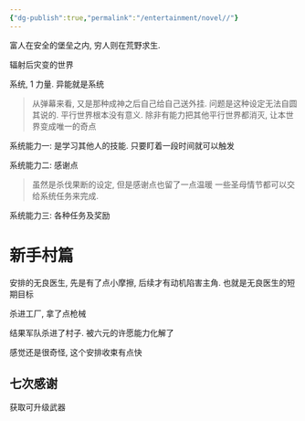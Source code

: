 ```yaml
---
{"dg-publish":true,"permalink":"/entertainment/novel//"}
---
```



富人在安全的堡垒之内, 穷人则在荒野求生.

辐射后灾变的世界

系统, 1 力量. 异能就是系统

> 从弹幕来看, 又是那种成神之后自己给自己送外挂. 问题是这种设定无法自圆其说的. 平行世界根本没有意义. 除非有能力把其他平行世界都消灭, 让本世界变成唯一的奇点

系统能力一: 是学习其他人的技能. 只要盯着一段时间就可以触发

系统能力二: 感谢点

> 虽然是杀伐果断的设定, 但是感谢点也留了一点温暖
> 一些圣母情节都可以交给系统任务来完成.

系统能力三: 各种任务及奖励

# 新手村篇

安排的无良医生, 先是有了点小摩擦, 后续才有动机陷害主角. 也就是无良医生的短期目标

杀进工厂, 拿了点枪械

结果军队杀进了村子. 被六元的许愿能力化解了

感觉还是很奇怪, 这个安排收束有点快

## 七次感谢

获取可升级武器
